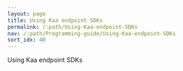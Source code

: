```yaml
---
layout: page
title: Using Kaa endpoint SDKs
permalink: /:path/Using-Kaa-endpoint-SDKs
nav: /:path/Programming-guide/Using-Kaa-endpoint-SDKs
sort_idx: 40
---
```

Using Kaa endpoint SDKs